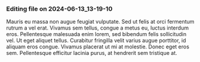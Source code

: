 

### Editing file on 2024-06-13_13-19-10

Mauris eu massa non augue feugiat vulputate. Sed ut felis at orci fermentum rutrum a vel erat. Vivamus sem tellus, congue a metus eu, luctus interdum eros. Pellentesque malesuada enim lorem, sed bibendum felis sollicitudin vel. Ut eget aliquet tellus. Curabitur fringilla velit varius augue porttitor, id aliquam eros congue. Vivamus placerat ut mi at molestie. Donec eget eros sem. Pellentesque efficitur lacinia purus, at hendrerit sem tristique at.


